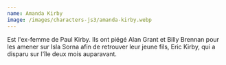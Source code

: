 ```yaml
---
name: Amanda Kirby
image: /images/characters-js3/amanda-kirby.webp
---
```

Est l'ex-femme de Paul Kirby. Ils ont piégé Alan Grant et Billy Brennan pour les amener sur Isla Sorna afin de retrouver leur jeune fils, Eric Kirby, qui a disparu sur l'île deux mois auparavant.